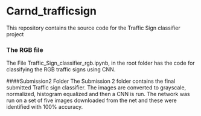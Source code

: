 # Carnd_trafficsign
This repository contains the source code for the Traffic Sign classifier project

### The RGB file
The File Traffic_Sign_classifier_rgb.ipynb, in the root folder has the code for classifying the RGB traffic signs using CNN.

####Submission2 Folder
The Submission 2 folder contains the final submitted Traffic sign classifier.
The images are converted to grayscale, normalized, histogram equalized and then a CNN is run.
The network was run on a set of five images downloaded from the net and these were identified with 100% accuracy.
